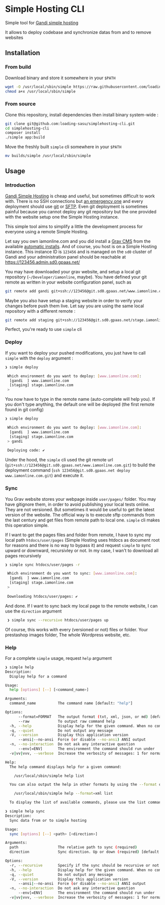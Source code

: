 # Simple Hosting CLI

Simple tool for [Gandi simple hosting](https://www.gandi.net/en/simple-hosting)

It allows to deploy codebase and synchronize datas from and to remove websites



## Installation

### From build

Download binary and store it somewhere in your `$PATH`

```bash
wget -O /usr/local/sbin/simple https://raw.githubusercontent.com/loading-sasu/simplehosting-cli/master/builds/simple
chmod a+x /usr/local/sbin/simple
```

### From source

Clone this repository, install dependencies then install binary system-wide :

```bash
git clone git@github.com:loading-sasu/simplehosting-cli.git
cd simplehosting-cli
composer install
./simple app:build
```

Move the freshly built `simple` cli somewhere in your `$PATH`

```bash
mv builds/simple /usr/local/sbin/simple
```



## Usage

### Introduction

[Gandi Simple Hosting](https://www.gandi.net/en/simple-hosting) is cheap and useful, but sometimes difficult to work with. There is no SSH connections but [an emergency one](https://docs.gandi.net/en/simple_hosting/connection/ssh.html) and every deployment should use [git](https://docs.gandi.net/en/simple_hosting/connection/git.html) or [SFTP](https://docs.gandi.net/en/simple_hosting/connection/sftp.html). Even git deployment is sometimes painful because you cannot deploy any git repository but the one provided with the website setup one the Simple Hosting instance.

This simple tool aims to simplify a little the development process for everyone using a remote Simple Hosting.

Let say you own iamonline.com and you did install a [Grav CMS](https://getgrav.org/) from the available [automatic installs](https://docs.gandi.net/en/simple_hosting/one_click/index.html). And of course, you host is on a Simple Hosting instance.
This instance ID is `123456` and is managed on the `sd0` cluster of Gandi and your administration panel should be reachable at https://123456.admin.sd0.gpaas.net/

You may have downloaded your grav website, and setup a local git repository (`~/Developer/iamonline`, maybe). 
You have defined your git remote as written in your website configuration panel, such as
```bash
git remote add gandi git+ssh://123456@git.sd0.gpaas.net/www.iamonline.com.git
```

Maybe you also have setup a staging website in order to verify your changes before push them live. Let say you are using the same local repository with a different remote :
```bash
git remote add staging git+ssh://123456@git.sd0.gpaas.net/stage.iamonline.com.git
```

Perfect, you're ready to use `simple` cli

### Deploy

If you want to deploy your pushed modifications, you just have to call `simple` with the `deploy` argument :

```bash
❯ simple deploy

 Which environment do you want to deploy: [www.iamonline.com]:
  [gandi  ] www.iamonline.com
  [staging] stage.iamonline.com
 >
```

You now have to type in the remote name (auto-complete will help you). If you don't type anything, the default one will be deployed (the first remote found in git config)

```bash
❯ simple deploy

 Which environment do you want to deploy: [www.iamonline.com]:
  [gandi  ] www.iamonline.com
  [staging] stage.iamonline.com
 > gandi
 
 Deploying code: ✔
```

Under the hood, the `simple` cli used the git remote url (`git+ssh://123456@git.sd0.gpaas.net/www.iamonline.com.git`) to build the deployment command (`ssh 123456@git.sd0.gpaas.net deploy www.iamonline.com.git`) and execute it.

### Sync

You Grav website stores your webpage inside `user/pages/` folder. You may have gitignore them, in order to avoid publishing your local tests online. They are not versioned. But sometimes it would be useful to get the latest version of the website. The official way is to execute sftp commands from the last century and get files from remote path to local one. `simple` cli makes this operation simple. 

If I want to get the pages files and folder from remote, I have to sync my local path `htdocs/user/pages` (Simple Hosting uses htdocs as document root for reasons and there is no way to bypass it) and request `simple` to sync upward or downward, recursivley or not. In my case, I wan't to download all pages recursively

```bash
❯ simple sync htdocs/user/pages -r

 Which environment do you want to sync: [www.iamonline.com]:
  [gandi  ] www.iamonline.com
  [staging] stage.iamonline.com
 >
 
 Downloading htdocs/user/pages: ✔
```

And done. If I want to sync back my local page to the remote website, I can use the `direction` argument

```bash
 ❯ simple sync --recursive htdocs/user/pages up
```

Of course, this works with every (versioned or not) files or folder. Your prestashop images folder, The whole Wordpress website, etc.

### Help

For a complete `simple` usage, request `help` argument

```bash
❯ simple help
Description:
  Display help for a command

Usage:
  help [options] [--] [<command_name>]

Arguments:
  command_name          The command name [default: "help"]

Options:
      --format=FORMAT   The output format (txt, xml, json, or md) [default: "txt"]
      --raw             To output raw command help
  -h, --help            Display help for the given command. When no command is given display help for the list command
  -q, --quiet           Do not output any message
  -V, --version         Display this application version
      --ansi|--no-ansi  Force (or disable --no-ansi) ANSI output
  -n, --no-interaction  Do not ask any interactive question
      --env[=ENV]       The environment the command should run under
  -v|vv|vvv, --verbose  Increase the verbosity of messages: 1 for normal output, 2 for more verbose output and 3 for debug

Help:
  The help command displays help for a given command:

    /usr/local/sbin/simple help list

  You can also output the help in other formats by using the --format option:

    /usr/local/sbin/simple help --format=xml list

  To display the list of available commands, please use the list command.

```

```bash
❯ simple help sync
Description:
  Sync data from or to simple hosting

Usage:
  sync [options] [--] <path> [<direction>]

Arguments:
  path                  The relative path to sync (required)
  direction             Sync direction. Up or down (required) [default: "down"]

Options:
  -r, --recursive       Specify if the sync should be recursive or not (optional)
  -h, --help            Display help for the given command. When no command is given display help for the list command
  -q, --quiet           Do not output any message
  -V, --version         Display this application version
      --ansi|--no-ansi  Force (or disable --no-ansi) ANSI output
  -n, --no-interaction  Do not ask any interactive question
      --env[=ENV]       The environment the command should run under
  -v|vv|vvv, --verbose  Increase the verbosity of messages: 1 for normal output, 2 for more verbose output and 3 for debug

```

